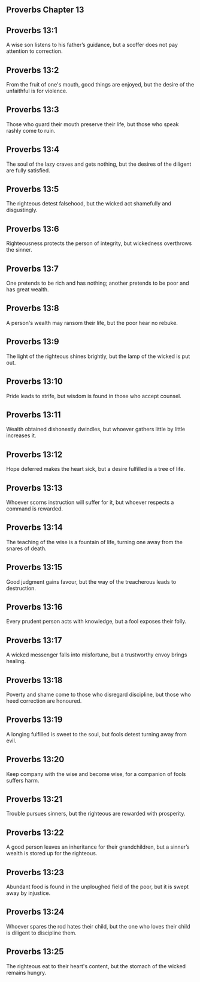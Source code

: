 ## Proverbs Chapter 13

## Proverbs 13:1
A wise son listens to his father’s guidance, but a scoffer does not pay attention to correction.

## Proverbs 13:2
From the fruit of one's mouth, good things are enjoyed, but the desire of the unfaithful is for violence.

## Proverbs 13:3
Those who guard their mouth preserve their life, but those who speak rashly come to ruin.

## Proverbs 13:4
The soul of the lazy craves and gets nothing, but the desires of the diligent are fully satisfied.

## Proverbs 13:5
The righteous detest falsehood, but the wicked act shamefully and disgustingly.

## Proverbs 13:6
Righteousness protects the person of integrity, but wickedness overthrows the sinner.

## Proverbs 13:7
One pretends to be rich and has nothing; another pretends to be poor and has great wealth.

## Proverbs 13:8
A person's wealth may ransom their life, but the poor hear no rebuke.

## Proverbs 13:9
The light of the righteous shines brightly, but the lamp of the wicked is put out.

## Proverbs 13:10
Pride leads to strife, but wisdom is found in those who accept counsel.

## Proverbs 13:11
Wealth obtained dishonestly dwindles, but whoever gathers little by little increases it.

## Proverbs 13:12
Hope deferred makes the heart sick, but a desire fulfilled is a tree of life.

## Proverbs 13:13
Whoever scorns instruction will suffer for it, but whoever respects a command is rewarded.

## Proverbs 13:14
The teaching of the wise is a fountain of life, turning one away from the snares of death.

## Proverbs 13:15
Good judgment gains favour, but the way of the treacherous leads to destruction.

## Proverbs 13:16
Every prudent person acts with knowledge, but a fool exposes their folly.

## Proverbs 13:17
A wicked messenger falls into misfortune, but a trustworthy envoy brings healing.

## Proverbs 13:18
Poverty and shame come to those who disregard discipline, but those who heed correction are honoured.

## Proverbs 13:19
A longing fulfilled is sweet to the soul, but fools detest turning away from evil.

## Proverbs 13:20
Keep company with the wise and become wise, for a companion of fools suffers harm.

## Proverbs 13:21
Trouble pursues sinners, but the righteous are rewarded with prosperity.

## Proverbs 13:22
A good person leaves an inheritance for their grandchildren, but a sinner’s wealth is stored up for the righteous.

## Proverbs 13:23
Abundant food is found in the unploughed field of the poor, but it is swept away by injustice.

## Proverbs 13:24
Whoever spares the rod hates their child, but the one who loves their child is diligent to discipline them.

## Proverbs 13:25
The righteous eat to their heart's content, but the stomach of the wicked remains hungry.
